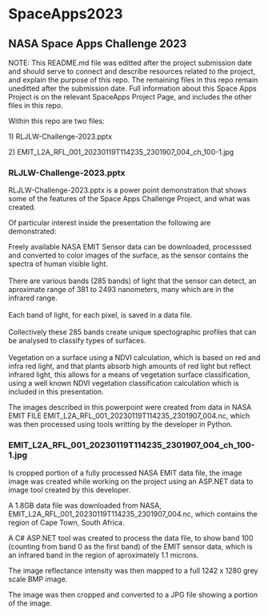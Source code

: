 # SpaceApps2023

## NASA Space Apps Challenge 2023

<p>
NOTE: This README.md file was editted after the project submission date and should serve to connect and describe resources related to the project, and explain the purpose of this repo.
The remaining files in this repo remain uneditted after the submission date.
Full information about this Space Apps Project is on the relevant SpaceApps Project Page, and includes the other files in this repo.
</p>
<p>
Within this repo are two files:
</p>
<p>
  1) RLJLW-Challenge-2023.pptx  
</p>
<p>
  2) EMIT_L2A_RFL_001_20230119T114235_2301907_004_ch_100-1.jpg  
</p>

### RLJLW-Challenge-2023.pptx

<p>
RLJLW-Challenge-2023.pptx is a power point demonstration that shows some of the features of the Space Apps Challenge Project, and what was created.
</p>
<p>
  Of particular interest inside the presentation the following are demonstrated:
</p>

<p>
  Freely available NASA EMIT Sensor data can be downloaded, processsed and converted to color images of the surface, as the sensor contains the spectra of human visible light.
  <br /><br />
  There are various bands (285 bands) of light that the sensor can detect, an aproximate range of 381 to 2493 nanometers, many which are in the infrared range.
  <br /><br />
  Each band of light, for each pixel, is saved in a data file.
  <br /><br />
  Collectively these 285 bands create unique spectographic profiles that can be analysed to classify types of surfaces.
  <br /><br />
  Vegetation on a surface using a NDVI calculation, which is based on red and infra red light,
  and that plants absorb high amounts of red light but reflect infrared light, this allows for a means of vegetation surface classification, using a well known NDVI vegetation classification
  calculation which is included in this presentation.  
<p>
<p>
The images described in this powerpoint were created from data in NASA EMIT FILE EMIT_L2A_RFL_001_20230119T114235_2301907_004.nc, which was then processed using tools writting
by the developer in Python.
</p>

### EMIT_L2A_RFL_001_20230119T114235_2301907_004_ch_100-1.jpg

<p>
Is cropped portion of a fully processed NASA EMIT data file, the image image was created while working on the project using an ASP.NET data to image tool created by this developer.
</p>
<p>
A 1.8GB data file was downloaded from NASA, EMIT_L2A_RFL_001_20230119T114235_2301907_004.nc, which contains the region of Cape Town, South Africa.
</p>
<p>
A C# ASP.NET tool was created to process the data file, to show band 100 (counting from band 0 as the first band) of the EMIT sensor data, which is an infrared band in the region of aproximately 1.1 microns.
</p>
The image reflectance intensity was then mapped to a full 1242 x 1280 grey scale BMP image.
</p>
<p>
The image was then cropped and converted to a JPG file showing a portion of the image.
</p>
